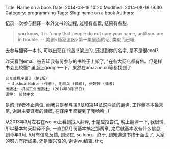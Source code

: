 Title: Name on a book 
Date: 2014-08-19 10:20
Modified: 2014-08-19 19:30
Category: programming 
Tags: 
Slug: name on a book 
Authors: 

记录一次参与翻译一本外文书的过程, 过程有点累, 结果有点甜.   

> you know, it is funny that people do not care your name, until you are in trouble. 
-- 美剧<疑犯追凶>第一集里面的话, 类似而已哦. 

去参与翻译一本书, 可以出现在书店书架上的, 还提到你的名字, 是不是很cool?    

昨天看到email, 被告知我有份参与的书终于上架了, "在各大网店都有售。但是样书会比较慢" 里面上google一下，果然在amazon.cn等都找到了: 
```     
交互式程序设计（第2版）                                                               
 ~ Joshua Noble (作者), 毛顺兵 (译者), 张婷婷 (译者)                
出版社: 机械工业出版社; (2014年8月15日)                 
语种： 简体中文                            
```                        
是的, 译者不止两位, 而我只是参与第9章和第14章这两章的翻译, 工作量基本最末尾, 谢谢主要译者的慷概, 在译序里面提到了我哈哈:-)        
   
从2013年3月左右在weibo上看到找人翻译, 于是应招尝试, 晚上翻译一下, 我很懒, 所以基本每天翻译不多, 一直到7月份基本搞定那两章, 之后就基本没有什么信息, 到今年3月, 5月有信息反馈, 到现在, so long....终于, 到知道这书终于面世了, 大家的努力有所成果, 还是很兴奋的, 谢谢wu编辑, thx;   
    
  